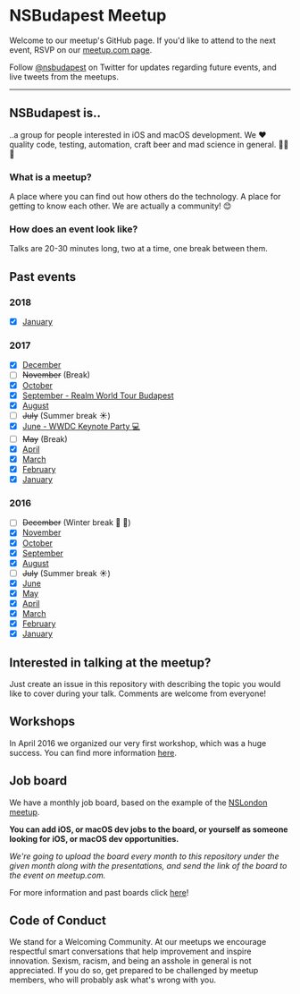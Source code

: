 # NSBudapest Meetup

Welcome to our meetup's GitHub page. If you'd like to attend to the next event, RSVP on our [meetup.com page](http://www.meetup.com/NSBudapest/).

Follow [@nsbudapest](https://twitter.com/nsbudapest) on Twitter for updates regarding future events, and live tweets from the meetups.

----------

## NSBudapest is..

..a group for people interested in iOS and macOS development. We :heart: quality code, testing, automation, craft beer and mad science in general. :rocket::rocket::rocket:

### What is a meetup?

A place where you can find out how others do the technology. A place for getting to know each other. We are actually a community! :blush:

### How does an event look like?

Talks are 20-30 minutes long, two at a time, one break between them.

## Past events

### 2018

- [x] [January](https://github.com/NSBudapest/NSBudapestMeetup/blob/master/Presentations/2018/January/January.md)

### 2017

- [x] [December](https://www.meetup.com/NSBudapest/events/245558422/)
- [ ] ~~November~~ (Break)
- [x] [October](https://github.com/NSBudapest/NSBudapestMeetup/blob/master/Presentations/2017/October/October.md)
- [x] [September - Realm World Tour Budapest](https://www.eventbrite.com/e/realm-world-tour-budapest-tickets-36966053461#)
- [x] [August](https://github.com/NSBudapest/NSBudapestMeetup/blob/master/Presentations/2017/August/August.md)
- [ ] ~~July~~ (Summer break :sunny:)
- [x] [June - WWDC Keynote Party :computer:](https://www.meetup.com/NSBudapest/events/240079386/)
- [ ] ~~May~~ (Break)
- [x] [April](https://github.com/NSBudapest/NSBudapestMeetup/blob/master/Presentations/2017/April/April.md)
- [x] [March](https://github.com/NSBudapest/NSBudapestMeetup/blob/master/Presentations/2017/March/March.md)
- [x] [February](https://github.com/NSBudapest/NSBudapestMeetup/blob/master/Presentations/2017/February/February.md)
- [x] [January](https://github.com/NSBudapest/NSBudapestMeetup/blob/master/Presentations/2017/January/January.md)

### 2016

- [ ] ~~December~~ (Winter break :christmas_tree: :wine_glass:)
- [x] [November](https://github.com/NSBudapest/NSBudapestMeetup/blob/master/Presentations/2016/November/November.md)
- [x] [October](https://github.com/NSBudapest/NSBudapestMeetup/blob/master/Presentations/2016/October/October.md)
- [x] [September](https://github.com/NSBudapest/NSBudapestMeetup/blob/master/Presentations/2016/September/September.md)
- [x] [August](https://github.com/NSBudapest/NSBudapestMeetup/blob/master/Presentations/2016/August/August.md)
- [ ] ~~July~~ (Summer break :sunny:)
- [x] [June](https://github.com/NSBudapest/NSBudapestMeetup/blob/master/Presentations/2016/June/June.md)
- [x] [May](https://github.com/NSBudapest/NSBudapestMeetup/blob/master/Presentations/2016/May/May.md)
- [x] [April](https://github.com/NSBudapest/NSBudapestMeetup/blob/master/Presentations/2016/April/April.md)
- [x] [March](https://github.com/NSBudapest/NSBudapestMeetup/blob/master/Presentations/2016/March/March.md)
- [x] [February](https://github.com/NSBudapest/NSBudapestMeetup/blob/master/Presentations/2016/February/February.md)
- [x] [January](https://github.com/NSBudapest/NSBudapestMeetup/blob/master/Presentations/2016/January/January.md)

## Interested in talking at the meetup?

Just create an issue in this repository with describing the topic you would like to cover during your talk. Comments are welcome from everyone!

## Workshops

In April 2016 we organized our very first workshop, which was a huge success. You can find more information [here](https://github.com/NSBudapest/NSBudapestMeetup/blob/master/Workshops/UITesting/UITesting.md).

## Job board

We have a monthly job board, based on the example of the [NSLondon meetup](http://www.meetup.com/NSLondon/).

**You can add iOS, or macOS dev jobs to the board, or yourself as someone looking for iOS, or macOS dev opportunities.**

*We're going to upload the board every month to this repository under the given month along with the presentations, and send the link of the board to the event on meetup.com.*

For more information and past boards click [here](https://github.com/NSBudapest/NSBudapestMeetup/blob/master/Jobs/Jobs.md)!

## Code of Conduct

We stand for a Welcoming Community. At our meetups we encourage respectful smart conversations that help improvement and inspire innovation. Sexism, racism, and being an asshole in general is not appreciated. If you do so, get prepared to be challenged by meetup members, who will probably ask what's wrong with you.
